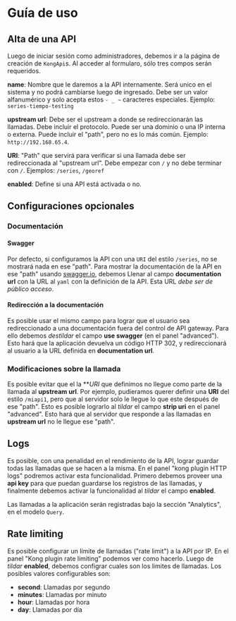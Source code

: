 # Guía de uso

## Alta de una API

Luego de iniciar sesión como administradores, debemos ir a la página de creación de `KongApi`s.
Al acceder al formularo, sólo tres compos serán requeridos.

**name**: Nombre que le daremos a la API internamente. Será unico en el sistema y no podrá cambiarse luego de ingresado.
Debe ser un valor alfanumérico y solo acepta estos `- _ ~` caracteres especiales.
Ejemplo: `series-tiempo-testing`

**upstream url**: Debe ser el upstream a donde se redireccionarán las llamadas. Debe incluir el protocolo.
Puede ser una dominio o una IP interna o externa.
Puede incluir el "path", pero no es lo más común.
Ejemplo: `http://192.168.65.4`.

**URI**: "Path" que servirá para verificar si una llamada debe ser redireccionada al "upstream url".
Debe empezar con `/` y no debe terminar con `/`.
Ejemplos: `/series`, `/georef`

**enabled**: Define si una API está activada o no.


## Configuraciones opcionales

### Documentación

#### Swagger

Por defecto, si configuramos la API con una `URI` del estilo `/series`, no se mostrará nada
en ese "path". Para mostrar la documentación de la API en ese "path" usando [swagger.io](http://swagger.io/), debemos
Llenar al campo **documentation url** con la URL al `yaml` con la definición de la API.
Esta URL _debe ser de público acceso_.

#### Redirección a la documentación

Es posible usar el mismo campo para lograr que el usuario sea redireccionado a una documentación fuera del control de
API gateway. Para ello debemos _destildar_ el campo **use swagger** (en el panel "advanced").
Esto hará que la aplicación devuelva un código HTTP 302, y redireccionará al usuario a la URL definida en **documentation url**.

### Modificaciones sobre la llamada

Es posible evitar que el la ***URI* que definimos no llegue como parte de la llamada al **upstream url**.
Por ejemplo, pudieramos querer definir una **URI** del estilo `/miapi1`, pero que al servidor solo le llegue lo que
este después de ese "path". Esto es posible lograrlo al _tildar_ el campo **strip uri** en el panel "advanced".
Esto hará que al servidor que responde a las llamadas en **upstream url** no le llegue ese "path".

## Logs

Es posible, con una penalidad en el rendimiento de la API, lograr guardar todas las llamadas que se hacen a la misma.
En el panel "kong plugin HTTP logs" podremos activar esta funcionalidad.
Primero debemos proveer una **api key** para que puedan guardarse los registros de las llamadas, y finalmente debemos
activar la funcionalidad al _tildar_ el campo **enabled**.

Las llamadas a la aplicación serán registradas bajo la sección "Analytics", en el modelo `Query`.

## Rate limiting

Es posible configurar un límite de llamadas ("rate limit") a la API por IP.
En el panel "Kong plugin rate limiting" podemos ver como hacerlo.
Luego de _tildar_ **enabled**, debemos configrar cuales son los limites de llamadas.
Los posibles valores configurables son:

- **second**: Llamadas por segundo
- **minutes**: Llamadas por minuto
- **hour**: Llamadas por hora
- **day**: Llamadas por día
